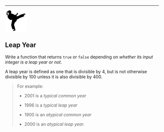 
---
![](../kata.png)

## Leap Year

Write a function that returns `true` or `false` depending on *whether its input integer is a leap year or not*.

A leap year is defined as one that is divisible by 4, but is not otherwise divisible by 100 unless it is also divisible by 400.


>  For example:
>
>  * 2001 is a *typical common year*
>
>  * 1996 is a *typical leap year*
>
>  * 1900 is an *atypical common year*
>
>  * 2000 is an *atypical leap year*.


